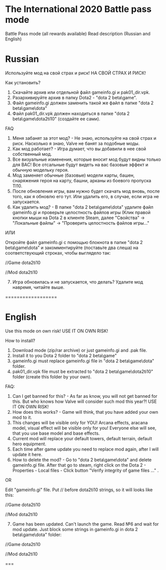 # The International 2020 Battle pass mode
Battle Pass mode (all rewards available)
Read description (Russian and English)

Russian
===
Используйте мод на свой страх и риск!
НА СВОЙ СТРАХ И РИСК!

Как установить?
1. Скачайте архив или отдельной файл gameinfo.gi и pak01_dir.vpk.
2. Разархивируйте архив в папку Dota2 - "dota 2 beta\game".
3. Файл gameinfo.gi должен заменить такой же файл в папке "dota 2 beta\game\dota"
4. Файл pak01_dir.vpk должен находиться в папке "dota 2 beta\game\dota2ti10" (создайте ее сами).

FAQ
1. Меня забанят за этот мод? - Не знаю, используйте на свой страх и риск. Насколько я знаю, Valve не банят за подобные моды.
2. Как мод работает? - Игра думает, что вы добавили в нее свой собственный мод.
3. Все визуальные изменения, которые вносит мод будут видны только для ВАС! Все отсальные будут видеть на вас базовые эффект и обычную модельку героя.
4. Мод заменяет обычные (базовые) модели карты, башен, снаряжения героя на карту, башни, арканы из боевого пропуска TI10.
5. После обновления игры, вам нужно будет скачать мод вновь, после того, как я обновлю его тут. Или удалить его, в случае, если игра не запускается.
6. Как удалить мод? - В папке "dota 2 beta\game\dota" удалите файл gameinfo.gi и проверьте целостность файлов игры (Клик правой кнопки мыши на Dota 2 в клиенте Steam, далее "Свойства" -> "Локальные файлы" -> "Проверить целостность файлов игры..."

ИЛИ

Откройте файл gameinfo.gi с помощью блокнота в папке "dota 2 beta\game\dota" и закомментируйте (поставьте два слеша) на соответствующий строках, чтобы выглядело так:

//Game                dota2ti10

//Mod                 dota2ti10

7. Игра обновилась и не запускается, что делать? Удалите мод навремя, читайте выше.


==================

English
===
Use this mode on own risk!
USE IT ON OWN RISK!

How to install?
1. Download mode (zip/rar archive) or just gameinfo.gi and .pak file.
2. Install it to you Dota 2 folder to "dota 2 beta\game"
3. gameinfo.gi must replace gameinfo.gi file in "dota 2 beta\game\dota" folder.
4. pak01_dir.vpk file must be extracted to "dota 2 beta\game\dota2ti10" folder (create this folder by your own).


FAQ: 
1. Can I get banned for this? - As far as know, you will not get banned for this. But who knows how Valve will consider such mod this year?! USE IT ON OWN RISK!
2. How does this works? - Game will think, that you have added your own mod to it.
3. This changes will be visible only for YOU! Arcana effects, aracana model, visual effect will be visible only for you! Everyone else will see, that you use base model and base effects. 
4. Current mod will replace your default towers, default terrain, default hero equipment.
5. Each time after game update you need to replace mod again, after I will update it here.
6. How to delete the mod? - Go to "dota 2 beta\game\dota" and delete gameinfo.gi file. After that go to steam, right click on the Dota 2 - Properties - Local files -  Click button "Verify integrity of game files ..." . 

OR

Edit "gameinfo.gi" file. Put // before dota2ti10 strings, so it will looks like this:

//Game                dota2ti10

//Mod                 dota2ti10

7. Game has been updated. Can't launch the game. Read №6 and wait for mod update. Just block some strings in gameinfo.gi in dota 2 beta\game\dota" folder:

//Game                dota2ti10

//Mod                 dota2ti10

===
